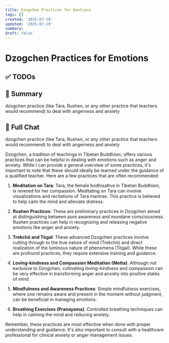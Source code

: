 ```yaml
---
title: Dzogchen Practices for Emotions
tags: []
created: '2025-07-19'
updated: '2025-07-19'
summary:
draft: false
---
```


# Dzogchen Practices for Emotions

## ✅ TODOs


## 📌 Summary
dzogchen practice (like Tara, Rushen, or any other practice that teachers would recommend) to deal with angerness and anxiety

## 🧠 Full Chat


dzogchen practice (like Tara, Rushen, or any other practice that teachers would recommend) to deal with angerness and anxiety


Dzogchen, a tradition of teachings in Tibetan Buddhism, offers various practices that can be helpful in dealing with emotions such as anger and anxiety. While I can provide a general overview of some practices, it's important to note that these should ideally be learned under the guidance of a qualified teacher. Here are a few practices that are often recommended:

1. **Meditation on Tara**: Tara, the female bodhisattva in Tibetan Buddhism, is revered for her compassion. Meditating on Tara can involve visualizations and recitations of Tara mantras. This practice is believed to help calm the mind and alleviate distress.

2. **Rushen Practices**: These are preliminary practices in Dzogchen aimed at distinguishing between pure awareness and mundane consciousness. Rushen practices can help in recognizing and releasing negative emotions like anger and anxiety.

3. **Trekchö and Tögal**: These advanced Dzogchen practices involve cutting through to the true nature of mind (Trekchö) and direct realization of the luminous nature of phenomena (Tögal). While these are profound practices, they require extensive training and guidance.

4. **Loving-kindness and Compassion Meditation (Metta)**: Although not exclusive to Dzogchen, cultivating loving-kindness and compassion can be very effective in transforming anger and anxiety into positive states of mind.

5. **Mindfulness and Awareness Practices**: Simple mindfulness exercises, where one remains aware and present in the moment without judgment, can be beneficial in managing emotions.

6. **Breathing Exercises (Pranayama)**: Controlled breathing techniques can help in calming the mind and reducing anxiety.

Remember, these practices are most effective when done with proper understanding and guidance. It's also important to consult with a healthcare professional for clinical anxiety or anger management issues.